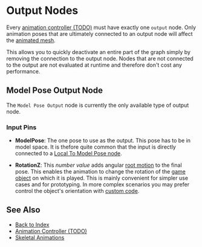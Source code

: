 # Output Nodes

Every [animation controller (TODO)](animation-controller-overview.md) must have exactly one `output` node. Only animation poses that are ultimately connected to an output node will affect the [animated mesh](../animated-mesh-asset.md).

This allows you to quickly deactivate an entire part of the graph simply by removing the connection to the output node. Nodes that are not connected to the output are not evaluated at runtime and therefore don't cost any performance.

## Model Pose Output Node

The `Model Pose Output` node is currently the only available type of output node.

### Input Pins

* **ModelPose**: The one pose to use as the output. This pose has to be in model space. It is thefore quite common that the input is directly connected to a [Local To Model Pose node](anim-nodes-modelspace.md).

* **RotationZ**: This *number value* adds angular [root motion](../root-motion.md) to the final pose. This enables the animation to change the rotation of the [game object](../../../runtime/world/game-objects.md) on which it is played. This is mainly convenient for simpler use cases and for prototyping. In more complex scenarios you may prefer control the object's orientation with [custom code](../../../custom-code/custom-code-overview.md).

## See Also

* [Back to Index](../../../index.md)
* [Animation Controller (TODO)](animation-controller-overview.md)
* [Skeletal Animations](../skeletal-animation-overview.md)
